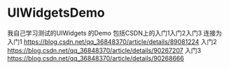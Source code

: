 # UIWidgetsDemo
我自己学习测试的UIWidgets 的Demo
包括CSDN上的入门1入门2入门3
连接为
入门1
https://blog.csdn.net/qq_36848370/article/details/89081224
入门2
https://blog.csdn.net/qq_36848370/article/details/90267207
入门3
https://blog.csdn.net/qq_36848370/article/details/90268666
